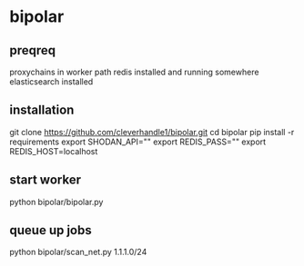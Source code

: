 # bipolar
## preqreq
proxychains in worker path
redis installed and running somewhere
elasticsearch installed
## installation
git clone https://github.com/cleverhandle1/bipolar.git
cd bipolar
pip install -r requirements
 export SHODAN_API="<apikey>"
 export REDIS_PASS="<password>"
 export REDIS_HOST=localhost
## start worker
python bipolar/bipolar.py
## queue up jobs
python bipolar/scan_net.py 1.1.1.0/24
